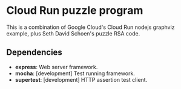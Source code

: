# Cloud Run puzzle program

This is a combination of Google Cloud's Cloud Run nodejs graphviz example,
plus Seth David Schoen's puzzle RSA code.

## Dependencies

* **express**: Web server framework.
* **mocha**: [development] Test running framework.
* **supertest**: [development] HTTP assertion test client.
